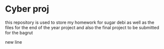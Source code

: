 # Cyber proj
this repository is used to store my homework for sugar debi
as well as the files for the end of the year project
and also the final project to be submitted for the bagrut

new line
